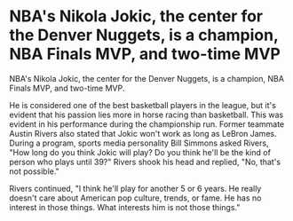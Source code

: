 # NBA's Nikola Jokic, the center for the Denver Nuggets, is a champion, NBA Finals MVP, and two-time MVP 
 NBA's Nikola Jokic, the center for the Denver Nuggets, is a champion, NBA Finals MVP, and two-time MVP.

He is considered one of the best basketball players in the league, but it's evident that his passion lies more in horse racing than basketball. This was evident in his performance during the championship run. Former teammate Austin Rivers also stated that Jokic won't work as long as LeBron James. During a program, sports media personality Bill Simmons asked Rivers, "How long do you think Jokic will play? Do you think he'll be the kind of person who plays until 39?" Rivers shook his head and replied, "No, that's not possible."

Rivers continued, "I think he'll play for another 5 or 6 years. He really doesn't care about American pop culture, trends, or fame. He has no interest in those things. What interests him is not those things."
